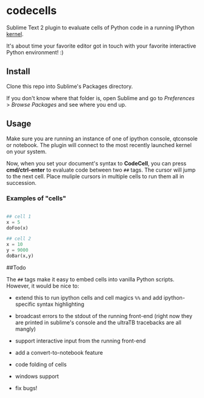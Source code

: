 # codecells

Sublime Text 2 plugin to evaluate cells of Python code in a running IPython [kernel](http://nbviewer.ipython.org/urls/raw.github.com/ipython/ipython/1.x/examples/notebooks/Frontend-Kernel%20Model.ipynb). 

It's about time your favorite editor got in touch with your favorite interactive Python environment! :)

## Install
Clone this repo into Sublime's Packages directory.

If you don't know where that folder is, open Sublime and go to _Preferences_ > _Browse Packages_ and see where you end up.

## Usage
Make sure you are running an instance of one of ipython console, qtconsole or notebook. The plugin will connect to the most recently launched kernel on your system.

Now, when you set your document's syntax to **CodeCell**, you can press **cmd/ctrl-enter** to evaluate code between two `##` tags. The cursor will jump to the next cell. Place muliple cursors in multiple cells to run them all in succession.

### Examples of "cells"

```python

## cell 1
x = 5
doFoo(x)

## cell 2
x = 10
y = 9000
doBar(x,y)
```

##Todo

The `##` tags make it easy to embed cells into vanilla Python scripts. However, it would be nice to:

- extend this to run ipython cells and cell magics `%%` and add ipython-specific syntax highlighting

- broadcast errors to the stdout of the running front-end (right now they are printed in sublime's console and the ultraTB tracebacks are all mangly)

- support interactive input from the running front-end

- add a convert-to-notebook feature

- code folding of cells 

- windows support

- fix bugs!
